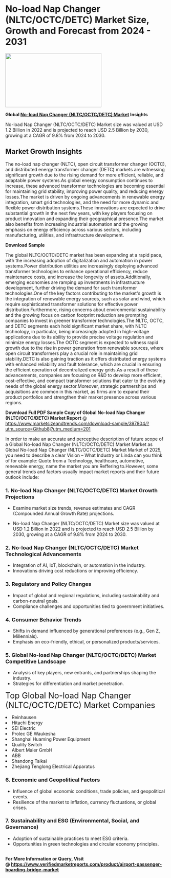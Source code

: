 <H1>No-load Nap Changer (NLTC/OCTC/DETC) Market Size, Growth and Forecast from 2024 - 2031</H1><img class="aligncenter size-medium wp-image-584254" src="https://thirdeyenews.in/wp-content/uploads/2024/09/Global-Market-Research-300x168.jpeg" alt="" width="300" height="168" /><p><strong>Global&nbsp;<a href="https://www.marketsizeandtrends.com/download-sample/397804/?utm_source=Github8j?utm_medium=201">No-load Nap Changer (NLTC/OCTC/DETC) Market</a> Insights</strong></p><p>No-load Nap Changer (NLTC/OCTC/DETC) Market size was valued at USD 1.2 Billion in 2022 and is projected to reach USD 2.5 Billion by 2030, growing at a CAGR of 9.8% from 2024 to 2030.</p><p><h2>Market Growth Insights</h2> <p>The no-load nap changer (NLTC), open circuit transformer changer (OCTC), and distributed energy transformer changer (DETC) markets are witnessing significant growth due to the rising demand for more efficient, reliable, and adaptable power systems.As global energy consumption continues to increase, these advanced transformer technologies are becoming essential for maintaining grid stability, improving power quality, and reducing energy losses.The market is driven by ongoing advancements in renewable energy integration, smart grid technologies, and the need for more dynamic and flexible power distribution systems.These innovations are expected to drive substantial growth in the next few years, with key players focusing on product innovation and expanding their geographical presence.The market also benefits from increasing industrial automation and the growing emphasis on energy efficiency across various sectors, including manufacturing, utilities, and infrastructure development.</p> <p><strong>Download Sample</strong></p> <p>The global NLTC/OCTC/DETC market has been expanding at a rapid pace, with the increasing adoption of digitalization and automation in power systems.Power distribution utilities are increasingly deploying advanced transformer technologies to enhance operational efficiency, reduce maintenance costs, and increase the longevity of assets.Additionally, emerging economies are ramping up investments in infrastructure development, further driving the demand for such transformer technologies.One of the key factors contributing to the market's growth is the integration of renewable energy sources, such as solar and wind, which require sophisticated transformer solutions for effective power distribution.Furthermore, rising concerns about environmental sustainability and the growing focus on carbon footprint reduction are prompting companies to invest in greener transformer technologies.The NLTC, OCTC, and DETC segments each hold significant market share, with NLTC technology, in particular, being increasingly adopted in high-voltage applications due to its ability to provide precise voltage regulation and minimize energy losses.The OCTC segment is expected to witness rapid growth due to the rise in power generation from renewable sources, where open circuit transformers play a crucial role in maintaining grid stability.DETC is also gaining traction as it offers distributed energy systems with enhanced reliability and fault tolerance, which are crucial in ensuring the efficient operation of decentralized energy grids.As a result of these advancements, companies are focusing on R&D to develop more efficient, cost-effective, and compact transformer solutions that cater to the evolving needs of the global energy sector.Moreover, strategic partnerships and acquisitions are common in this market, as firms aim to expand their product portfolios and strengthen their market presence across various regions.<p><span class=""><strong>Download Full PDF Sample Copy of Global No-load Nap Changer (NLTC/OCTC/DETC) Market Report</strong> @ <a href="https://www.marketsizeandtrends.com/download-sample/397804/?utm_source=Github8j?utm_medium=201" target="_blank">https://www.marketsizeandtrends.com/download-sample/397804/?utm_source=Github8j?utm_medium=201</a></span></p><p>In order to make an accurate and perceptive description of future scope of a Global&nbsp;No-load Nap Changer (NLTC/OCTC/DETC) Market Market as Global&nbsp;No-load Nap Changer (NLTC/OCTC/DETC) Market Market of 2025, you need to describe a clear Vision &ndash; What Industry or Linda can you think of for example: Quote from a Technology, healthcare, automotive, renewable energy, name the market you are Reffering to.However, some general trends and factors usually impact market reports and their future outlook include:</p><h3>1.&nbsp;<strong>No-load Nap Changer (NLTC/OCTC/DETC) Market Growth Projections</strong></h3><ul><li>Examine market size trends, revenue estimates and CAGR (Compounded Annual Growth Rate) projections.</li><li><p>No-load Nap Changer (NLTC/OCTC/DETC) Market size was valued at USD 1.2 Billion in 2022 and is projected to reach USD 2.5 Billion by 2030, growing at a CAGR of 9.8% from 2024 to 2030.</p></li></ul><h3>2.&nbsp;<strong>No-load Nap Changer (NLTC/OCTC/DETC) Market Technological Advancements</strong></h3><ul><li>Integration of AI, IoT, blockchain, or automation in the industry.</li><li>Innovations driving cost reductions or improving efficiency.</li></ul><h3>3.&nbsp;<strong>Regulatory and Policy Changes</strong></h3><ul><li>Impact of global and regional regulations, including sustainability and carbon-neutral goals.</li><li>Compliance challenges and opportunities tied to government initiatives.</li></ul><h3>4.&nbsp;<strong>Consumer Behavior Trends</strong></h3><ul><li>Shifts in demand influenced by generational preferences (e.g., Gen Z, Millennials).</li><li>Emphasis on eco-friendly, ethical, or personalized products/services.</li></ul><h3>5.&nbsp;<strong>Global No-load Nap Changer (NLTC/OCTC/DETC) Market Competitive Landscape</strong></h3><ul><li>Analysis of key players, new entrants, and partnerships shaping the industry.</li><li>Strategies for differentiation and market penetration.</li></ul><p data-pm-slice="1 1 []"><span style="color: inherit; font-family: inherit; font-size: 25px;">Top Global No-load Nap Changer (NLTC/OCTC/DETC) Market Companies</span></p><div class="" data-test-id=""><p><li>Reinhausen</li><li> Hitachi Energy</li><li> SEI Electric</li><li> Prolec GE Waukesha</li><li> Shanghai Huaming Power Equipment</li><li> Quality Switch</li><li> Albert Maier GmbH</li><li> ABB</li><li> Shandong Taikai</li><li> Zhejiang Tenglong Electrical Apparatus</li></p></div><h3>6.&nbsp;<strong>Economic and Geopolitical Factors</strong></h3><ul><li>Influence of global economic conditions, trade policies, and geopolitical events.</li><li>Resilience of the market to inflation, currency fluctuations, or global crises.</li></ul><h3>7.&nbsp;<strong>Sustainability and ESG (Environmental, Social, and Governance)</strong></h3><ul><li>Adoption of sustainable practices to meet ESG criteria.</li><li>Opportunities in green technologies and circular economy principles.</li></ul><h2><strong style="font-size: 14px;">For More Information or Query, Visit @&nbsp;</strong><a style="background-color: #ffffff; font-size: 14px;" href="https://www.marketsizeandtrends.com/report/no-load-nap-changer-nltc-octc-detc-market/" target="_blank">https://www.verifiedmarketreports.com/product/airport-passenger-boarding-bridge-market</a></h2>